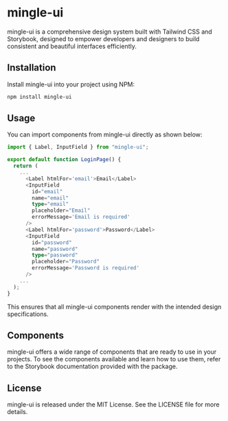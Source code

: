 # mingle-ui

mingle-ui is a comprehensive design system built with Tailwind CSS and Storybook, designed to empower developers and designers to build consistent and beautiful interfaces efficiently.

## Installation

Install mingle-ui into your project using NPM:

```bash
npm install mingle-ui
```

## Usage

You can import components from mingle-ui directly as shown below:

```typescript
import { Label, InputField } from "mingle-ui";

export default function LoginPage() {
  return (
    ...
      <Label htmlFor='email'>Email</Label>
      <InputField
        id="email"
        name="email"
        type="email"
        placeholder="Email"
        errorMessage='Email is required'
      />
      <Label htmlFor='password'>Password</Label>
      <InputField
        id="password"
        name="password"
        type="password"
        placeholder="Password"
        errorMessage='Password is required'
      />
    ...
  );
}
```

This ensures that all mingle-ui components render with the intended design specifications.

## Components

mingle-ui offers a wide range of components that are ready to use in your projects. To see the components available and learn how to use them, refer to the Storybook documentation provided with the package.

## License

mingle-ui is released under the MIT License. See the LICENSE file for more details.
